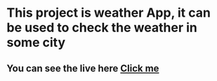 # This project is weather App, it can be used to check the weather in some city
## You can see the live here [Click me](https://weatherll-app.herokuapp.com/)
